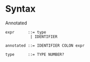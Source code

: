 # Syntax

Annotated

```
expr      ::= type
           | IDENTIFIER

annotated ::= IDENTIFIER COLON expr

type      ::= TYPE NUMBER?
```